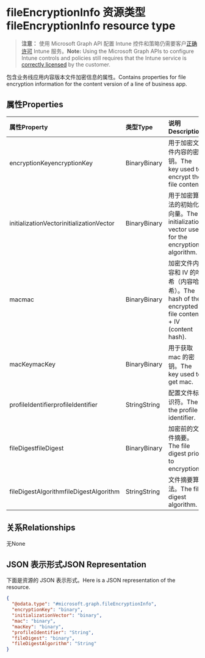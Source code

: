 # <a name="fileencryptioninfo-resource-type"></a><span data-ttu-id="dceb3-101">fileEncryptionInfo 资源类型</span><span class="sxs-lookup"><span data-stu-id="dceb3-101">fileEncryptionInfo resource type</span></span>

> <span data-ttu-id="dceb3-102">**注意：** 使用 Microsoft Graph API 配置 Intune 控件和策略仍需要客户[正确许可](https://go.microsoft.com/fwlink/?linkid=839381) Intune 服务。</span><span class="sxs-lookup"><span data-stu-id="dceb3-102">**Note:** Using the Microsoft Graph APIs to configure Intune controls and policies still requires that the Intune service is [correctly licensed](https://go.microsoft.com/fwlink/?linkid=839381) by the customer.</span></span>

<span data-ttu-id="dceb3-103">包含业务线应用内容版本文件加密信息的属性。</span><span class="sxs-lookup"><span data-stu-id="dceb3-103">Contains properties for file encryption information for the content version of a line of business app.</span></span>
## <a name="properties"></a><span data-ttu-id="dceb3-104">属性</span><span class="sxs-lookup"><span data-stu-id="dceb3-104">Properties</span></span>
|<span data-ttu-id="dceb3-105">属性</span><span class="sxs-lookup"><span data-stu-id="dceb3-105">Property</span></span>|<span data-ttu-id="dceb3-106">类型</span><span class="sxs-lookup"><span data-stu-id="dceb3-106">Type</span></span>|<span data-ttu-id="dceb3-107">说明</span><span class="sxs-lookup"><span data-stu-id="dceb3-107">Description</span></span>|
|:---|:---|:---|
|<span data-ttu-id="dceb3-108">encryptionKey</span><span class="sxs-lookup"><span data-stu-id="dceb3-108">encryptionKey</span></span>|<span data-ttu-id="dceb3-109">Binary</span><span class="sxs-lookup"><span data-stu-id="dceb3-109">Binary</span></span>|<span data-ttu-id="dceb3-110">用于加密文件内容的密钥。</span><span class="sxs-lookup"><span data-stu-id="dceb3-110">The key used to encrypt the file content.</span></span>|
|<span data-ttu-id="dceb3-111">initializationVector</span><span class="sxs-lookup"><span data-stu-id="dceb3-111">initializationVector</span></span>|<span data-ttu-id="dceb3-112">Binary</span><span class="sxs-lookup"><span data-stu-id="dceb3-112">Binary</span></span>|<span data-ttu-id="dceb3-113">用于加密算法的初始化向量。</span><span class="sxs-lookup"><span data-stu-id="dceb3-113">The initialization vector used for the encryption algorithm.</span></span>|
|<span data-ttu-id="dceb3-114">mac</span><span class="sxs-lookup"><span data-stu-id="dceb3-114">mac</span></span>|<span data-ttu-id="dceb3-115">Binary</span><span class="sxs-lookup"><span data-stu-id="dceb3-115">Binary</span></span>|<span data-ttu-id="dceb3-116">加密文件内容和 IV 的哈希（内容哈希）。</span><span class="sxs-lookup"><span data-stu-id="dceb3-116">The hash of the encrypted file content + IV (content hash).</span></span>|
|<span data-ttu-id="dceb3-117">macKey</span><span class="sxs-lookup"><span data-stu-id="dceb3-117">macKey</span></span>|<span data-ttu-id="dceb3-118">Binary</span><span class="sxs-lookup"><span data-stu-id="dceb3-118">Binary</span></span>|<span data-ttu-id="dceb3-119">用于获取 mac 的密钥。</span><span class="sxs-lookup"><span data-stu-id="dceb3-119">The key used to get mac.</span></span>|
|<span data-ttu-id="dceb3-120">profileIdentifier</span><span class="sxs-lookup"><span data-stu-id="dceb3-120">profileIdentifier</span></span>|<span data-ttu-id="dceb3-121">String</span><span class="sxs-lookup"><span data-stu-id="dceb3-121">String</span></span>|<span data-ttu-id="dceb3-122">配置文件标识符。</span><span class="sxs-lookup"><span data-stu-id="dceb3-122">The the profile identifier.</span></span>|
|<span data-ttu-id="dceb3-123">fileDigest</span><span class="sxs-lookup"><span data-stu-id="dceb3-123">fileDigest</span></span>|<span data-ttu-id="dceb3-124">Binary</span><span class="sxs-lookup"><span data-stu-id="dceb3-124">Binary</span></span>|<span data-ttu-id="dceb3-125">加密前的文件摘要。</span><span class="sxs-lookup"><span data-stu-id="dceb3-125">The file digest prior to encryption.</span></span>|
|<span data-ttu-id="dceb3-126">fileDigestAlgorithm</span><span class="sxs-lookup"><span data-stu-id="dceb3-126">fileDigestAlgorithm</span></span>|<span data-ttu-id="dceb3-127">String</span><span class="sxs-lookup"><span data-stu-id="dceb3-127">String</span></span>|<span data-ttu-id="dceb3-128">文件摘要算法。</span><span class="sxs-lookup"><span data-stu-id="dceb3-128">The file digest algorithm.</span></span>|

## <a name="relationships"></a><span data-ttu-id="dceb3-129">关系</span><span class="sxs-lookup"><span data-stu-id="dceb3-129">Relationships</span></span>
<span data-ttu-id="dceb3-130">无</span><span class="sxs-lookup"><span data-stu-id="dceb3-130">None</span></span>
## <a name="json-representation"></a><span data-ttu-id="dceb3-131">JSON 表示形式</span><span class="sxs-lookup"><span data-stu-id="dceb3-131">JSON Representation</span></span>
<span data-ttu-id="dceb3-132">下面是资源的 JSON 表示形式。</span><span class="sxs-lookup"><span data-stu-id="dceb3-132">Here is a JSON representation of the resource.</span></span>
<!--{
  "blockType": "resource",
  "@odata.type": "microsoft.graph.fileEncryptionInfo"
}-->
``` json
{
  "@odata.type": "#microsoft.graph.fileEncryptionInfo",
  "encryptionKey": "binary",
  "initializationVector": "binary",
  "mac": "binary",
  "macKey": "binary",
  "profileIdentifier": "String",
  "fileDigest": "binary",
  "fileDigestAlgorithm": "String"
}
```



